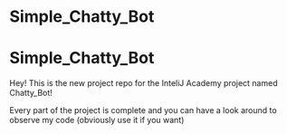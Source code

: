 # Simple_Chatty_Bot
# Simple_Chatty_Bot


Hey!
This is the new project repo for the InteliJ Academy project named Chatty_Bot!

Every part of the project is complete and you can have a look around to observe my code (obviously use it if you want)
